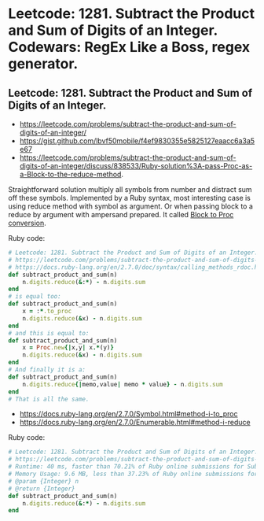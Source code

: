 # Leetcode: 1281. Subtract the Product and Sum of Digits of an Integer. Codewars: RegEx Like a Boss, regex generator.

## Leetcode: 1281. Subtract the Product and Sum of Digits of an Integer.

- https://leetcode.com/problems/subtract-the-product-and-sum-of-digits-of-an-integer/
- https://gist.github.com/lbvf50mobile/f4ef9830355e5825127eaacc6a3a5e67
- https://leetcode.com/problems/subtract-the-product-and-sum-of-digits-of-an-integer/discuss/838533/Ruby-solution%3A-pass-Proc-as-a-Block-to-the-reduce-method.


Straightforward solution multiply all symbols from number and distract sum off these symbols. Implemented by a Ruby syntax, most interesting case is using reduce method with symbol as argument. Or when passing block to a reduce by argument with ampersand prepared. It called [Block to Proc conversion](https://docs.ruby-lang.org/en/2.7.0/doc/syntax/calling_methods_rdoc.html#label-Proc+to+Block+Conversion).

Ruby code:
```Ruby
# Leetcode: 1281. Subtract the Product and Sum of Digits of an Integer.
# https://leetcode.com/problems/subtract-the-product-and-sum-of-digits-of-an-integer/
# https://docs.ruby-lang.org/en/2.7.0/doc/syntax/calling_methods_rdoc.html#label-Proc+to+Block+Conversion
def subtract_product_and_sum(n)
    n.digits.reduce(&:*) - n.digits.sum
end
# is equal too:
def subtract_product_and_sum(n)
    x = :*.to_proc
    n.digits.reduce(&x) - n.digits.sum
end
# and this is equal to:
def subtract_product_and_sum(n)
    x = Proc.new{|x,y| x.*(y)}
    n.digits.reduce(&x) - n.digits.sum
end
# And finally it is a:
def subtract_product_and_sum(n)
    n.digits.reduce{|memo,value| memo * value} - n.digits.sum
end
# That is all the same.
```

- https://docs.ruby-lang.org/en/2.7.0/Symbol.html#method-i-to_proc
- https://docs.ruby-lang.org/en/2.7.0/Enumerable.html#method-i-reduce


Ruby code:
```Ruby
# Leetcode: 1281. Subtract the Product and Sum of Digits of an Integer.
# https://leetcode.com/problems/subtract-the-product-and-sum-of-digits-of-an-integer/
# Runtime: 40 ms, faster than 70.21% of Ruby online submissions for Subtract the Product and Sum of Digits of an Integer.
# Memory Usage: 9.6 MB, less than 37.23% of Ruby online submissions for Subtract the Product and Sum of Digits of an Integer.
# @param {Integer} n
# @return {Integer}
def subtract_product_and_sum(n)
    n.digits.reduce(&:*) - n.digits.sum
end
```